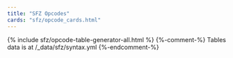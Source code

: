 ```yaml
---
title: "SFZ Opcodes"
cards: "sfz/opcode_cards.html"
---
```

{% include sfz/opcode-table-generator-all.html %}
{%-comment-%} Tables data is at /_data/sfz/syntax.yml {%-endcomment-%}
